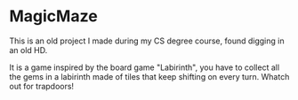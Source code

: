 # MagicMaze

This is an old project I made during my CS degree course, found digging in an old HD.

It is a game inspired by the board game "Labirinth", you have to collect all the gems in a labirinth made of tiles that keep shifting on every turn. Whatch out for trapdoors!
